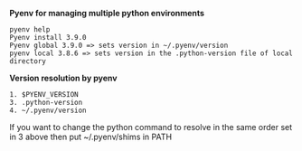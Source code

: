 <b>Pyenv for managing multiple python environments</b>

```
pyenv help
Pyenv install 3.9.0
Pyenv global 3.9.0 => sets version in ~/.pyenv/version
pyenv local 3.8.6 => sets version in the .python-version file of local directory
```

<b>Version resolution by pyenv</b>

```
1. $PYENV_VERSION
3. .python-version
4. ~/.pyenv/version
```

If you want to change the python command to resolve in the same order set in 3 above then put ~/.pyenv/shims in PATH
